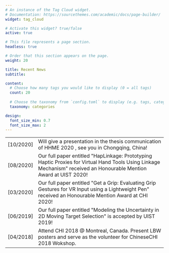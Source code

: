 ```yaml
---
# An instance of the Tag Cloud widget.
# Documentation: https://sourcethemes.com/academic/docs/page-builder/
widget: tag_cloud

# Activate this widget? true/false
active: true

# This file represents a page section.
headless: true

# Order that this section appears on the page.
weight: 20

title: Recent News
subtitle:

content:
  # Choose how many tags you would like to display (0 = all tags)
  count: 20
  
  # Choose the taxonomy from `config.toml` to display (e.g. tags, categories)
  taxonomy: categories

design:
  font_size_min: 0.7
  font_size_max: 2
---
```


<table width = "100%" >
   <col style="width:10%">
   <col style="width:90%">
   <tr>
      <td>[10/2020]</td>
      <td>Will give a presentation in the thesis communication of HHME 2020 , see you in Chongqing, China!</td>
   </tr>
   <tr>
      <td>[08/2020]</td>
      <td>Our full paper entitled "HapLinkage: Prototyping Haptic Proxies for Virtual Hand Tools Using Linkage Mechanism" received an Honourable Mention Award at UIST 2020!</td>
   </tr>
    <tr>
      <td>[03/2020]</td>
      <td>Our full paper entitled "Get a Grip: Evaluating Grip Gestures for VR Input using a Lightweight Pen" received an Honourable Mention Award at CHI 2020!</td>
   </tr>
    <tr>
      <td>[06/2019]</td>
      <td>Our full paper entitled "Modeling the Uncertainty in 2D Moving Target Selection" is accepted by UIST 2019!</td>
   </tr>
    <tr>
      <td>[04/2018]</td>
      <td>Attend CHI 2018 @ Montreal, Canada. Present LBW posters and serve as the volunteer for ChineseCHI 2018 Wokshop.</td>
   </tr>
</table>
